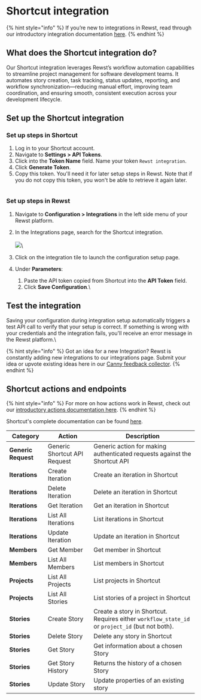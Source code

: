 # Shortcut integration

{% hint style="info" %}
If you’re new to integrations in Rewst, read through our introductory integration documentation [here](https://docs.rewst.help/documentation/integrations).
{% endhint %}

## What does the Shortcut integration do?

Our Shortcut integration leverages Rewst’s workflow automation capabilities to streamline project management for software development teams. It automates story creation, task tracking, status updates, reporting, and workflow synchronization—reducing manual effort, improving team coordination, and ensuring smooth, consistent execution across your development lifecycle.

## Set up the Shortcut integration

### Set up steps in Shortcut

1. Log in to your Shortcut account.
2. Navigate to **Settings > API Tokens**.
3. Click into the **Token Name** field. Name your token `Rewst integration`.
4. Click **Generate Token**.&#x20;
5. Copy this token. You'll need it for later setup steps in Rewst. Note that if you do not copy this token, you won't be able to retrieve it again later.&#x20;

<figure><img src="../../../../../.gitbook/assets/Screenshot 2025-03-26 at 5.26.00 PM.png" alt=""><figcaption></figcaption></figure>

### Set up steps in Rewst

1. Navigate to **Configuration > Integrations** in the left side menu of your Rewst platform.
2. In the Integrations page, search for the Shortcut integration.\
   \
   ![](<../../../../../.gitbook/assets/Screenshot 2025-03-26 at 5.43.16 PM.png>)\

3. Click on the integration tile to launch the configuration setup page.
4. Under **Parameters**:
   1. Paste the API token copied from Shortcut into the **API Token** field.
   2. Click **Save Configuration**.\


## Test the integration

Saving your configuration during integration setup automatically triggers a test API call to verify that your setup is correct. If something is wrong with your credentials and the integration fails, you'll receive an error message in the Rewst platform.\


{% hint style="info" %}
Got an idea for a new Integration? Rewst is constantly adding new integrations to our integrations page. Submit your idea or upvote existing ideas here in our [Canny feedback collector](https://rewst.canny.io/integrations).
{% endhint %}

## Shortcut actions and endpoints

{% hint style="info" %}
For more on how actions work in Rewst, check out our [introductory actions documentation here](https://docs.rewst.help/documentation/workflows/actions-in-rewst).
{% endhint %}

Shortcut's complete documentation can be found [here](https://developer.shortcut.com/api/rest/v3).

| Category            | Action                       | Description                                                                                     |
| ------------------- | ---------------------------- | ----------------------------------------------------------------------------------------------- |
| **Generic Request** | Generic Shortcut API Request | Generic action for making authenticated requests against the Shortcut API                       |
| **Iterations**      | Create Iteration             | Create an iteration in Shortcut                                                                 |
| **Iterations**      | Delete Iteration             | Delete an iteration in Shortcut                                                                 |
| **Iterations**      | Get Iteration                | Get an iteration in Shortcut                                                                    |
| **Iterations**      | List All Iterations          | List iterations in Shortcut                                                                     |
| **Iterations**      | Update Iteration             | Update an iteration in Shortcut                                                                 |
| **Members**         | Get Member                   | Get member in Shortcut                                                                          |
| **Members**         | List All Members             | List members in Shortcut                                                                        |
| **Projects**        | List All Projects            | List projects in Shortcut                                                                       |
| **Projects**        | List All Stories             | List stories of a project in Shortcut                                                           |
| **Stories**         | Create Story                 | Create a story in Shortcut. Requires either `workflow_state_id` or `project_id` (but not both). |
| **Stories**         | Delete Story                 | Delete any story in Shortcut                                                                    |
| **Stories**         | Get Story                    | Get information about a chosen Story                                                            |
| **Stories**         | Get Story History            | Returns the history of a chosen Story                                                           |
| **Stories**         | Update Story                 | Update properties of an existing story                                                          |
